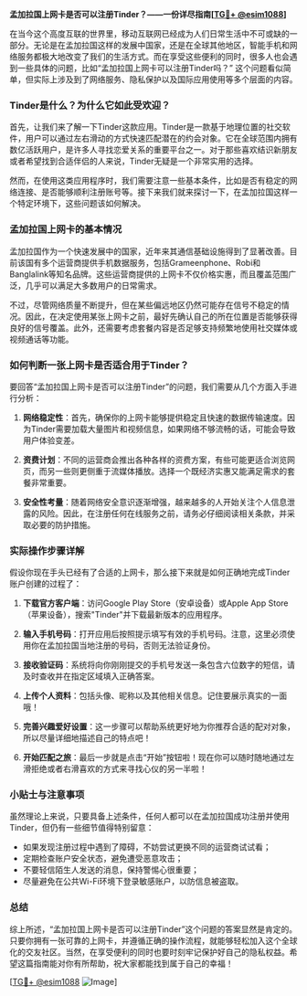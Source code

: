 **孟加拉国上网卡是否可以注册Tinder？——一份详尽指南[[TG💪+ @esim1088](https://t.me/s/esim1088)]**

在当今这个高度互联的世界里，移动互联网已经成为人们日常生活中不可或缺的一部分。无论是在孟加拉国这样的发展中国家，还是在全球其他地区，智能手机和网络服务都极大地改变了我们的生活方式。而在享受这些便利的同时，很多人也会遇到一些具体的问题，比如“孟加拉国上网卡可以注册Tinder吗？” 这个问题看似简单，但实际上涉及到了网络服务、隐私保护以及国际应用使用等多个层面的内容。

### Tinder是什么？为什么它如此受欢迎？

首先，让我们来了解一下Tinder这款应用。Tinder是一款基于地理位置的社交软件，用户可以通过左右滑动的方式快速匹配潜在的约会对象。它在全球范围内拥有数亿活跃用户，是许多人寻找恋爱关系的重要平台之一。对于那些喜欢结识新朋友或者希望找到合适伴侣的人来说，Tinder无疑是一个非常实用的选择。

然而，在使用这类应用程序时，我们需要注意一些基本条件，比如是否有稳定的网络连接、是否能够顺利注册账号等。接下来我们就来探讨一下，在孟加拉国这样一个特定环境下，这些问题该如何解决。

### 孟加拉国上网卡的基本情况

孟加拉国作为一个快速发展中的国家，近年来其通信基础设施得到了显著改善。目前该国有多个运营商提供手机数据服务，包括Grameenphone、Robi和Banglalink等知名品牌。这些运营商提供的上网卡不仅价格实惠，而且覆盖范围广泛，几乎可以满足大多数用户的日常需求。

不过，尽管网络质量不断提升，但在某些偏远地区仍然可能存在信号不稳定的情况。因此，在决定使用某张上网卡之前，最好先确认自己的所在位置是否能够获得良好的信号覆盖。此外，还需要考虑套餐内容是否足够支持频繁地使用社交媒体或视频通话等功能。

### 如何判断一张上网卡是否适合用于Tinder？

要回答“孟加拉国上网卡是否可以注册Tinder”的问题，我们需要从几个方面入手进行分析：

1. **网络稳定性**：首先，确保你的上网卡能够提供稳定且快速的数据传输速度。因为Tinder需要加载大量图片和视频信息，如果网络不够流畅的话，可能会导致用户体验变差。
   
2. **资费计划**：不同的运营商会推出各种各样的资费方案，有些可能更适合浏览网页，而另一些则更侧重于流媒体播放。选择一个既经济实惠又能满足需求的套餐非常重要。

3. **安全性考量**：随着网络安全意识逐渐增强，越来越多的人开始关注个人信息泄露的风险。因此，在注册任何在线服务之前，请务必仔细阅读相关条款，并采取必要的防护措施。

### 实际操作步骤详解

假设你现在手头已经有了合适的上网卡，那么接下来就是如何正确地完成Tinder账户创建的过程了：

1. **下载官方客户端**：访问Google Play Store（安卓设备）或Apple App Store（苹果设备），搜索"Tinder"并下载最新版本的应用程序。

2. **输入手机号码**：打开应用后按照提示填写有效的手机号码。注意，这里必须使用你在孟加拉国当地注册的号码，否则无法验证身份。

3. **接收验证码**：系统将向你刚刚提交的手机号发送一条包含六位数字的短信，请及时查收并在指定区域填入正确答案。

4. **上传个人资料**：包括头像、昵称以及其他相关信息。记住要展示真实的一面哦！

5. **完善兴趣爱好设置**：这一步骤可以帮助系统更好地为你推荐合适的配对对象，所以尽量详细地描述自己的特点吧！

6. **开始匹配之旅**：最后一步就是点击“开始”按钮啦！现在你可以随时随地通过左滑拒绝或者右滑喜欢的方式来寻找心仪的另一半啦！

### 小贴士与注意事项

虽然理论上来说，只要具备上述条件，任何人都可以在孟加拉国成功注册并使用Tinder，但仍有一些细节值得特别留意：

- 如果发现注册过程中遇到了障碍，不妨尝试更换不同的运营商试试看；
- 定期检查账户安全状态，避免遭受恶意攻击；
- 不要轻信陌生人发送的消息，保持警惕心很重要；
- 尽量避免在公共Wi-Fi环境下登录敏感账户，以防信息被盗取。

### 总结

综上所述，“孟加拉国上网卡是否可以注册Tinder”这个问题的答案显然是肯定的。只要你拥有一张可靠的上网卡，并遵循正确的操作流程，就能够轻松加入这个全球化的交友社区。当然，在享受便利的同时也要时刻牢记保护好自己的隐私权益。希望这篇指南能对你有所帮助，祝大家都能找到属于自己的幸福！

[[TG💪+ @esim1088](https://t.me/s/esim1088) ![Image](https://i.postimg.cc/4NQfJmqS/Snipaste-2025-05-13-00-14-12.png)]